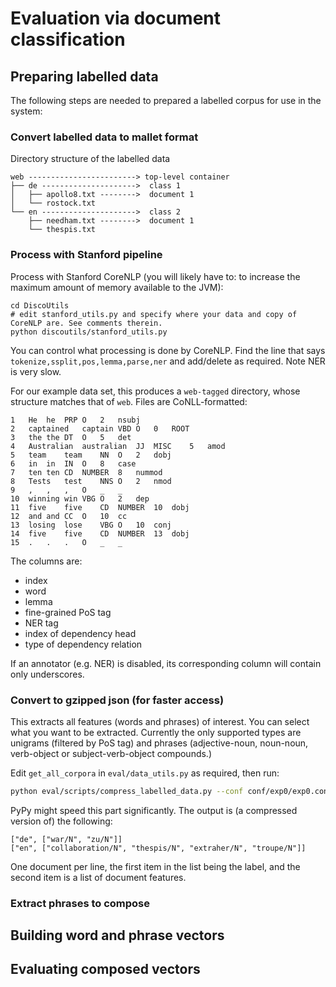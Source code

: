 # Evaluation via document classification


## Preparing labelled data

The following steps are needed to prepared a labelled corpus for use in the system:



### Convert labelled data to mallet format
Directory structure of the labelled data
```
web ------------------------> top-level container
├── de --------------------->  class 1
│   ├── apollo8.txt -------->  document 1
│   └── rostock.txt
└── en --------------------->  class 2
    ├── needham.txt -------->  document 1
    └── thespis.txt
```	


### Process with Stanford pipeline
Process with Stanford CoreNLP (you will likely have to: to increase the maximum amount of memory available to the JVM):

```
cd DiscoUtils
# edit stanford_utils.py and specify where your data and copy of CoreNLP are. See comments therein.
python discoutils/stanford_utils.py
```

You can control what processing is done by CoreNLP. Find the line that says `tokenize,ssplit,pos,lemma,parse,ner` and add/delete as required. Note NER is very slow.

For our example data set, this produces a `web-tagged` directory, whose structure matches that of `web`. Files are CoNLL-formatted:

```
1	He	he	PRP	O	2	nsubj
2	captained	captain	VBD	O	0	ROOT
3	the	the	DT	O	5	det
4	Australian	australian	JJ	MISC	5	amod
5	team	team	NN	O	2	dobj
6	in	in	IN	O	8	case
7	ten	ten	CD	NUMBER	8	nummod
8	Tests	test	NNS	O	2	nmod
9	,	,	,	O	_	_
10	winning	win	VBG	O	2	dep
11	five	five	CD	NUMBER	10	dobj
12	and	and	CC	O	10	cc
13	losing	lose	VBG	O	10	conj
14	five	five	CD	NUMBER	13	dobj
15	.	.	.	O	_	_
```

The columns are:

 - index
 - word
 - lemma
 - fine-grained PoS tag
 - NER tag
 - index of dependency head
 - type of dependency relation

If an annotator (e.g. NER) is disabled, its corresponding column will contain only underscores.

### Convert to gzipped json (for faster access)
This extracts all features (words and phrases) of interest. You can select what you want to be extracted. Currently the only supported types are unigrams (filtered by PoS tag) and phrases (adjective-noun, noun-noun, verb-object or subject-verb-object compounds.)

Edit `get_all_corpora` in `eval/data_utils.py` as required, then run:

```bash
python eval/scripts/compress_labelled_data.py --conf conf/exp0/exp0.conf --all
```

PyPy might speed this part significantly. The output is (a compressed version of) the following:

```
["de", ["war/N", "zu/N"]]
["en", ["collaboration/N", "thespis/N", "extraher/N", "troupe/N"]]
```

One document per line, the first item in the list being the label, and the second item is a list of document features.

### Extract phrases to compose

## Building word and phrase vectors

## Evaluating composed vectors